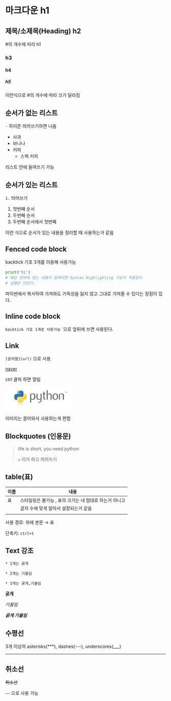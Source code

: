 # 마크다운 h1

## 제목/소제목(Heading) h2

#의 개수에 따라 h1

### h3

#### h4

##### h5

이런식으로 #의 개수에 따라 크기 달라짐



## 순서가 없는 리스트



`-` 하이픈 띄어쓰기하면 나옴

- 사과
- 바나나
- 커피
  - 스벅 커피

리스트 안에 들여쓰기 가능



## 순서가 있는 리스트

`1.`  띄어쓰기 

1.  첫번째 순서
2.  두번째 순서
   1.  두번째 순서에서 첫번째

이런 식으로 순서가 있는 내용을 정리할 때 사용하는거 같음

## Fenced code block

backtick 기호 3개를 이용해 사용가능

```python
print('hi')
# 해당 언어에 맞는 내용이 입력되면 Syntax Highlighting 기능이 적용된다
# 실행은 안된다.
```

파이썬에서 복사하여 가져와도 가독성을 잃지 않고 그대로 가져올 수 있다는 장점이 있다.

## Inline code block

`backtick 기호 1개로 사용가능`  `으로 앞뒤에 쓰면 사용된다.



## Link

`[문자열](url)` 으로 사용

[naver](http://www.naver.com)

ctrl 클릭 하면 열림

![pahkey_KRRKrp](%EB%A7%88%ED%81%AC%EB%8B%A4%EC%9A%B4.assets/pahkey_KRRKrp-16569884838711.png)

이미지는 끌어와서 사용하는게 편함

## Blockquotes (인용문)

> life is short, you need python
>
>  `>` 이거 하고 띄어쓰기

## table(표)

| 이름 | 내용                                                    |
| ---- | ------------------------------------------------------- |
| 표   | 스타일링은 불가능 , 표의 크기는 내 맘대로 하는거 아니고 |
|      | 글자 수에 맞게 알아서 설정되는거 같음                   |
|      |                                                         |

사용 경로: 위에 본문 → 표

단축키: `ctrl+t`



## Text 강조

`* 1개는 굵게`

`* 2개는 기울임`

`* 3개는 굵게,기울임`

**굵게**

*기울임*

***굵게 기울임***



## 수평선

3개 이상의 asterisks(***), dashes(---), underscores(___)

---



## 취소선

~~취소선~~

`~~` 으로 사용 가능

